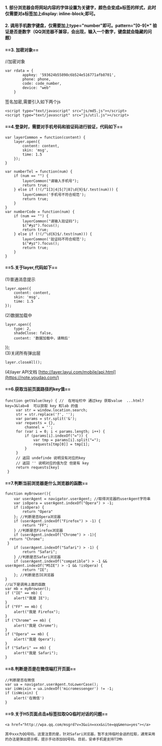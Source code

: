 #### 1. 部分浏览器会将网站内容的字体设置为关键字，颜色会变成a标签的样式，此时仅需要对a标签加上display: inline-block;即可。



#### 2. 调用手机数字键盘，仅需要加上type="number"即可。pattern="[0-9]*" 验证是否是数字（QQ浏览器不兼容，会出现，输入一个数字，键盘就会隐藏的问题）



#### ==3. 加密对象==

//加密对象

```
var rdata = {
        appkey: '593624b55898c6b524e516771afb8701',
        phone: phone,
        code: code_number,
        device: "web"
    }
```

签名加密,需要引入如下两个js


```
<script type="text/javascript" src="js/md5.js"></script>
<script type="text/javascript" src="js/util.js"></script>
```




#### ==4.登录时，需要对手机号码和验证码进行验证，代码如下==

```
var layerCommon = function(content) {
    layer.open({
        content: content,
        skin: 'msg',
        time: 1.5
    });
}

var numberTel = function(num) {
    if (num == "") {
        layerCommon("请输入手机号");
        return true;
    } else if (!(/^1[3|4|5|7|8]\d{9}$/.test(num))) {
        layerCommon('手机号不符合规范');
        return true;
    }
}
var numberCode = function(num) {
    if (num == "") {
        layerCommon("请输入验证码");
        $("#yz").focus();
        return true;
    } else if (!(/^\d{6}$/.test(num))) {
        layerCommon('验证码不符合规范');
        $("#yz").focus();
        return true;
    }
}
```

#### ==5.关于layer,代码如下==

(1)普通消息提示

```
layer.open({
    content: content,
    skin: 'msg',
    time: 1.5
});
```
(2)数据加载中

```
layer.open({
    type: 2,
    shadeClose: false,
    content: '数据加载中，请稍后'
```
});  
(3)关闭所有弹出层

```
layer.closeAll();
```
(4)layer API文档
[http://layer.layui.com/mobile/api.html](https://note.youdao.com/)

#### ==6.获取当前页面路径的key值==

```
function getValue(key) { //  在地址栏中 通过key 获取value  ...html?key=3&lab=8  可以获取 key 和lab 的值
     var str = window.location.search;
     str = str.replace('?', '');
     var params = str.split('&');
     var requests = {},
         channel = '';
     for (var i = 0; i < params.length; i++) {
         if (params[i].indexOf("=")) {
             var tmp = params[i].split("=");
             requests[tmp[0]] = tmp[1];
         }
     }
     // 返回 undefinde 说明没有对应的key
     // 返回 '' 说明对应的值为空 但是有 key
     return requests[key]
 }
```

#### ==7.判断当前浏览器是什么浏览器的函数==

```
function myBrowser(){
    var userAgent = navigator.userAgent; //取得浏览器的userAgent字符串
    var isOpera = userAgent.indexOf("Opera") > -1;
    if (isOpera) {
        return "Opera"
    }; //判断是否Opera浏览器
    if (userAgent.indexOf("Firefox") > -1) {
        return "FF";
    } //判断是否Firefox浏览器
    if (userAgent.indexOf("Chrome") > -1){
  return "Chrome";
 }
    if (userAgent.indexOf("Safari") > -1) {
        return "Safari";
    } //判断是否Safari浏览器
    if (userAgent.indexOf("compatible") > -1 && userAgent.indexOf("MSIE") > -1 && !isOpera) {
        return "IE";
    }; //判断是否IE浏览器
}
//以下是调用上面的函数
var mb = myBrowser();
if ("IE" == mb) {
    alert("我是 IE");
}
if ("FF" == mb) {
    alert("我是 Firefox");
}
if ("Chrome" == mb) {
    alert("我是 Chrome");
}
if ("Opera" == mb) {
    alert("我是 Opera");
}
if ("Safari" == mb) {
    alert("我是 Safari");
}
```
#### ==8.判断是否是在微信端打开页面==

```
//判断是否在微信
var ua = navigator.userAgent.toLowerCase();
var isWeixin = ua.indexOf('micromessenger') != -1;
if (isWeixin) {
    alert('在微信')
}
```

#### ==9.关于H5页面点击a标签拉取QQ临时对话的问题==


```
<a href="http://wpa.qq.com/msgrd?v=3&uin=xxx&site=qq&menu=yes"></a>

其中xxx为QQ号码。这里注意的是，针对Safari浏览器，暂不支持临时会话的拉取，通常采用的办法是弹出提示框，提示手动添加QQ号码。目前，安卓手机是支持TIMh
```

